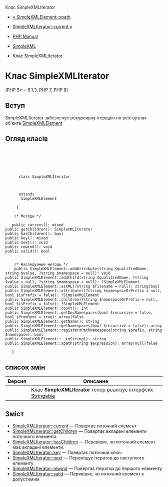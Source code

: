Клас SimpleXMLIterator

-   [« SimpleXMLElement::xpath](simplexmlelement.xpath.html)
    
-   [SimpleXMLIterator::current »](simplexmliterator.current.html)
    
-   [PHP Manual](index.html)
    
-   [SimpleXML](book.simplexml.html)
    
-   Клас SimpleXMLIterator
    

# Клас SimpleXMLIterator

(PHP 5> = 5.1.3, PHP 7, PHP 8)

## Вступ

SimpleXMLIterator забезпечує рекурсивну ітерацію по всіх вузлах об'єкта [SimpleXMLElement](class.simplexmlelement.html)

## Огляд класів

```classsynopsis

     
    

    
     
      class SimpleXMLIterator
     

     
      extends
       SimpleXMLElement
     
     {

    /* Методы */
    
   public current(): mixed
public getChildren(): SimpleXMLIterator
public hasChildren(): bool
public key(): mixed
public next(): void
public rewind(): void
public valid(): bool


    /* Наследуемые методы */
    public SimpleXMLElement::addAttribute(string $qualifiedName, string $value, ?string $namespace = null): void
public SimpleXMLElement::addChild(string $qualifiedName, ?string $value = null, ?string $namespace = null): ?SimpleXMLElement
public SimpleXMLElement::asXML(?string $filename = null): string|bool
public SimpleXMLElement::attributes(?string $namespaceOrPrefix = null, bool $isPrefix = false): ?SimpleXMLElement
public SimpleXMLElement::children(?string $namespaceOrPrefix = null, bool $isPrefix = false): ?SimpleXMLElement
public SimpleXMLElement::count(): int
public SimpleXMLElement::getDocNamespaces(bool $recursive = false, bool $fromRoot = true): array|false
public SimpleXMLElement::getName(): string
public SimpleXMLElement::getNamespaces(bool $recursive = false): array
public SimpleXMLElement::registerXPathNamespace(string $prefix, string $namespace): bool
public SimpleXMLElement::__toString(): string
public SimpleXMLElement::xpath(string $expression): array|null|false

   }
```

## список змін

| Версия | Описание |
| --- | --- |
|  | Клас **SimpleXMLIterator** тепер реалізує інтерфейс [Stringable](class.stringable.html) |

## Зміст

-   [SimpleXMLIterator::current](simplexmliterator.current.html) — Повертає поточний елемент
-   [SimpleXMLIterator::getChildren](simplexmliterator.getchildren.html) — Повертає вкладені елементи поточного елемента
-   [SimpleXMLIterator::hasChildren](simplexmliterator.haschildren.html) — Перевіряє, чи поточний елемент має вкладені елементи.
-   [SimpleXMLIterator::key](simplexmliterator.key.html) — Повертає поточний ключ
-   [SimpleXMLIterator::next](simplexmliterator.next.html) — Переміщує ітератор до наступного елементу
-   [SimpleXMLIterator::rewind](simplexmliterator.rewind.html) — Повертає ітератор до першого елементу
-   [SimpleXMLIterator::valid](simplexmliterator.valid.html) — Перевіряє, чи поточний елемент є допустимим